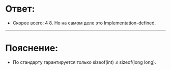 # Ответ:
- Скорее всего: 4 8. Но на самом деле это Implementation-defined.
---

# Пояснение:
-  По стандарту гарантируется только sizeof(int) $\leq$ sizeof(long long).
